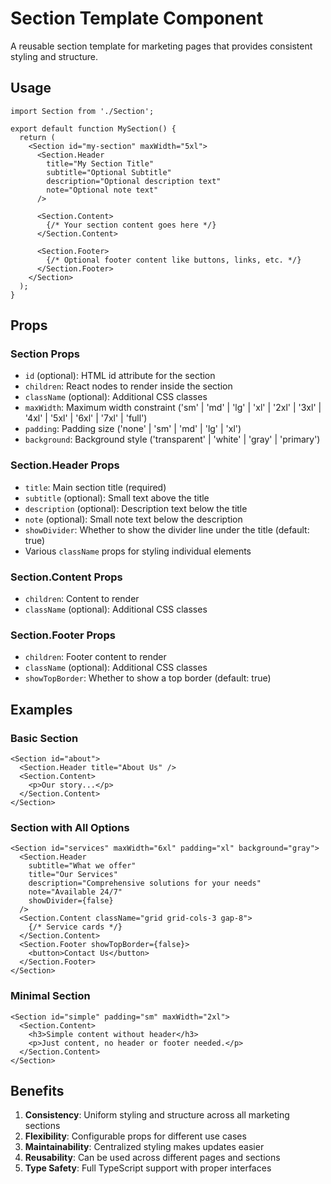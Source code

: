 # Section Template Component

A reusable section template for marketing pages that provides consistent styling and structure.

## Usage

```tsx
import Section from './Section';

export default function MySection() {
  return (
    <Section id="my-section" maxWidth="5xl">
      <Section.Header
        title="My Section Title"
        subtitle="Optional Subtitle"
        description="Optional description text"
        note="Optional note text"
      />

      <Section.Content>
        {/* Your section content goes here */}
      </Section.Content>

      <Section.Footer>
        {/* Optional footer content like buttons, links, etc. */}
      </Section.Footer>
    </Section>
  );
}
```

## Props

### Section Props
- `id` (optional): HTML id attribute for the section
- `children`: React nodes to render inside the section
- `className` (optional): Additional CSS classes
- `maxWidth`: Maximum width constraint ('sm' | 'md' | 'lg' | 'xl' | '2xl' | '3xl' | '4xl' | '5xl' | '6xl' | '7xl' | 'full')
- `padding`: Padding size ('none' | 'sm' | 'md' | 'lg' | 'xl')
- `background`: Background style ('transparent' | 'white' | 'gray' | 'primary')

### Section.Header Props
- `title`: Main section title (required)
- `subtitle` (optional): Small text above the title
- `description` (optional): Description text below the title
- `note` (optional): Small note text below the description
- `showDivider`: Whether to show the divider line under the title (default: true)
- Various `className` props for styling individual elements

### Section.Content Props
- `children`: Content to render
- `className` (optional): Additional CSS classes

### Section.Footer Props
- `children`: Footer content to render
- `className` (optional): Additional CSS classes
- `showTopBorder`: Whether to show a top border (default: true)

## Examples

### Basic Section
```tsx
<Section id="about">
  <Section.Header title="About Us" />
  <Section.Content>
    <p>Our story...</p>
  </Section.Content>
</Section>
```

### Section with All Options
```tsx
<Section id="services" maxWidth="6xl" padding="xl" background="gray">
  <Section.Header
    subtitle="What we offer"
    title="Our Services"
    description="Comprehensive solutions for your needs"
    note="Available 24/7"
    showDivider={false}
  />
  <Section.Content className="grid grid-cols-3 gap-8">
    {/* Service cards */}
  </Section.Content>
  <Section.Footer showTopBorder={false}>
    <button>Contact Us</button>
  </Section.Footer>
</Section>
```

### Minimal Section
```tsx
<Section id="simple" padding="sm" maxWidth="2xl">
  <Section.Content>
    <h3>Simple content without header</h3>
    <p>Just content, no header or footer needed.</p>
  </Section.Content>
</Section>
```

## Benefits

1. **Consistency**: Uniform styling and structure across all marketing sections
2. **Flexibility**: Configurable props for different use cases
3. **Maintainability**: Centralized styling makes updates easier
4. **Reusability**: Can be used across different pages and sections
5. **Type Safety**: Full TypeScript support with proper interfaces
